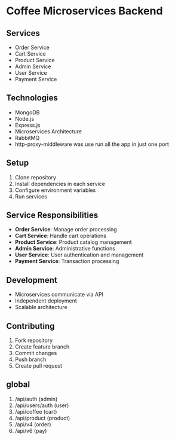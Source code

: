 # Coffee Microservices Backend

## Services
- Order Service
- Cart Service
- Product Service
- Admin Service
- User Service
- Payment Service

## Technologies
- MongoDB
- Node.js
- Express.js
- Microservices Architecture
- RabbitMQ
- http-proxy-middleware was use run all the app in just one port

## Setup
1. Clone repository
2. Install dependencies in each service
3. Configure environment variables
4. Run services

## Service Responsibilities
- **Order Service**: Manage order processing
- **Cart Service**: Handle cart operations
- **Product Service**: Product catalog management
- **Admin Service**: Administrative functions
- **User Service**: User authentication and management
- **Payment Service**: Transaction processing

## Development
- Microservices communicate via API
- Independent deployment
- Scalable architecture

## Contributing
1. Fork repository
2. Create feature branch
3. Commit changes
4. Push branch
5. Create pull request

## global
1. /api/auth (admin)
2. /api/users/auth (user)
3. /api/coffee (cart)
4. /api/product (product)
5. /api/v4 (order)
5. /api/v6 (pay)